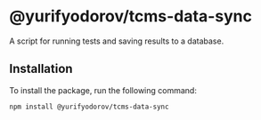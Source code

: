 # @yurifyodorov/tcms-data-sync

A script for running tests and saving results to a database.

## Installation

To install the package, run the following command:

```bash
npm install @yurifyodorov/tcms-data-sync
